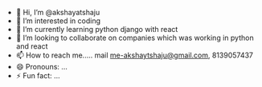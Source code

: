- 👋 Hi, I’m @akshayatshaju
- 👀 I’m interested in coding
- 🌱 I’m currently learning python django with react
- 💞️ I’m looking to collaborate on companies which was working in python and react
- 📫 How to reach me..... mail me-akshaytshaju@gmail.com, 8139057437
- 😄 Pronouns: ...
- ⚡ Fun fact: ...

<!---
akshayatshaju/akshayatshaju is a ✨ special ✨ repository because its `README.md` (this file) appears on your GitHub profile.
You can click the Preview link to take a look at your changes.
--->
